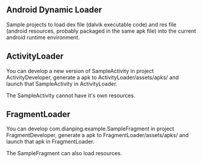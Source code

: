 ## Android Dynamic Loader
Sample projects to load dex file (dalvik executable code) and res file (android resources, probably packaged in the same apk file) into the current android runtime environment.

## ActivityLoader
You can develop a new version of SampleActivity in project ActivityDeveloper, generate a apk to ActivityLoader/assets/apks/ and launch that SampleActivity in ActivityLoader.

The SampleActivity cannot have it's own resources.

## FragmentLoader
You can develop com.dianping.example.SampleFragment in project FragmentDeveloper, generate a apk to FragmentLoader/assets/apks/ and launch that apk in FragmentLoader.

The SampleFragment can also load resources.